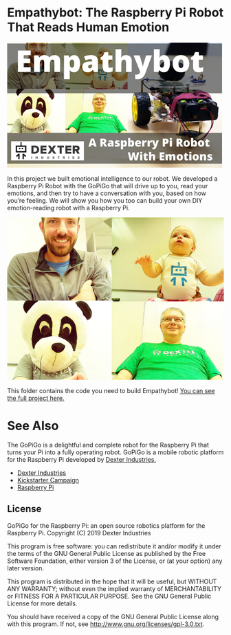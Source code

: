 # Empathybot: The Raspberry Pi Robot That Reads Human Emotion

![ GoPiGo ](https://github.com/DexterInd/GoPiGo/raw/master/Projects/Empathybot/Empathybot.jpg)

In this project we built emotional intelligence to our robot.  We developed a Raspberry Pi Robot with the GoPiGo that will drive up to you, read your emotions, and then try to have a conversation with you, based on how you’re feeling.  We will show you how you too can build your own DIY emotion-reading robot with a Raspberry Pi.

![ GoPiGo ](https://github.com/DexterInd/GoPiGo/raw/master/Projects/Empathybot/Emotions.jpg)

This folder contains the code you need to build Empathybot!  [You can see the full project here.](http://www.dexterindustries.com/projects/empathybot-raspberry-pi-robot-with-emotional-intelligence/)


# See Also

The GoPiGo is a delightful and complete robot for the Raspberry Pi that turns your Pi into a fully operating robot.  GoPiGo is a mobile robotic platform for the Raspberry Pi developed by [Dexter Industries.](http://www.dexterindustries.com/GoPiGo)  

- [Dexter Industries](http://www.dexterindustries.com/GoPiGo)
- [Kickstarter Campaign](http://kck.st/Q6vVOP)
- [Raspberry Pi](http://www.raspberrypi.org/)

## License
GoPiGo for the Raspberry Pi: an open source robotics platform for the Raspberry Pi.
Copyright (C) 2019  Dexter Industries

This program is free software: you can redistribute it and/or modify
it under the terms of the GNU General Public License as published by
the Free Software Foundation, either version 3 of the License, or
(at your option) any later version.

This program is distributed in the hope that it will be useful,
but WITHOUT ANY WARRANTY; without even the implied warranty of
MERCHANTABILITY or FITNESS FOR A PARTICULAR PURPOSE.  See the
GNU General Public License for more details.

You should have received a copy of the GNU General Public License
along with this program.  If not, see <http://www.gnu.org/licenses/gpl-3.0.txt>.
